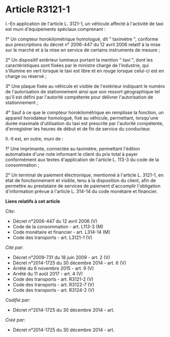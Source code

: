 # Article R3121-1

I.-En application de l'article L. 3121-1, un véhicule affecté à l'activité de taxi est muni d'équipements spéciaux
comprenant : 

1° Un compteur horokilométrique homologué, dit " taximètre ", conforme aux prescriptions du décret n° 2006-447 du 12 avril
2006 relatif à la mise sur le marché et à la mise en service de certains instruments de mesure ; 

2° Un dispositif extérieur lumineux portant la mention " taxi ", dont les caractéristiques sont fixées par le ministre chargé
de l'industrie, qui s'illumine en vert lorsque le taxi est libre et en rouge lorsque celui-ci est en charge ou réservé ; 

3° Une plaque fixée au véhicule et visible de l'extérieur indiquant le numéro de l'autorisation de stationnement ainsi que
son ressort géographique tel qu'il est défini par l'autorité compétente pour délivrer l'autorisation de stationnement ; 

4° Sauf à ce que le compteur horokilométrique en remplisse la fonction, un appareil horodateur homologué, fixé au véhicule,
permettant, lorsqu'une durée maximale d'utilisation du taxi est prescrite par l'autorité compétente, d'enregistrer les heures
de début et de fin de service du conducteur. 

II.-Il est, en outre, muni de : 

1° Une imprimante, connectée au taximètre, permettant l'édition automatisée d'une note informant le client du prix total à
payer conformément aux textes d'application de l'article L. 113-3 du code de la consommation ; 

2° Un terminal de paiement électronique, mentionné à l'article L. 3121-1, en état de fonctionnement et visible, tenu à la
disposition du client, afin de permettre au prestataire de services de paiement d'accomplir l'obligation d'information prévue
à l'article L. 314-14 du code monétaire et financier.

**Liens relatifs à cet article**

_Cite_:

  - Décret n°2006-447 du 12 avril 2006 (V)
  - Code de la consommation - art. L113-3 (M)
  - Code monétaire et financier - art. L314-14 (M)
  - Code des transports - art. L3121-1 (V)

_Cité par_:

  - Décret n°2009-731 du 18 juin 2009 - art. 2 (V)
  - Décret n°2014-1725 du 30 décembre 2014 - art. 6 (V)
  - Arrêté du 6 novembre 2015 - art. 9 (V)
  - Arrêté du 11 août 2017 - art. 4 (V)
  - Code des transports - art. R3121-2 (V)
  - Code des transports - art. R3122-7 (V)
  - Code des transports - art. R3124-2 (V)

_Codifié par_:

  - Décret n°2014-1725 du 30 décembre 2014 - art.

_Créé par_:

  - Décret n°2014-1725 du 30 décembre 2014 - art.
